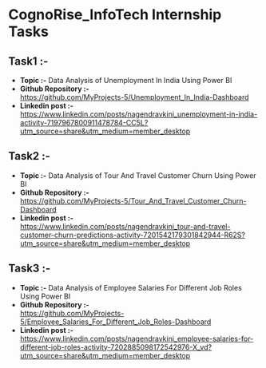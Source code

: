 # CognoRise_InfoTech Internship Tasks

## Task1 :-                                                                                                                             
* **Topic :-**      Data Analysis of Unemployment In India Using Power BI
* **Github Repository :-**                                                                                                                    
  https://github.com/MyProjects-5/Unemployment_In_India-Dashboard
* **Linkedin post :-**                                                                                                                                        
  https://www.linkedin.com/posts/nagendravkini_unemployment-in-india-activity-7197967800911478784-CC5L?utm_source=share&utm_medium=member_desktop

## Task2 :-
* **Topic :-**      Data Analysis of Tour And Travel Customer Churn Using Power BI
* **Github Repository :-**                                   
  https://github.com/MyProjects-5/Tour_And_Travel_Customer_Churn-Dashboard
* **Linkedin post :-**                                                                 
  https://www.linkedin.com/posts/nagendravkini_tour-and-travel-customer-churn-predictions-activity-7201542179301842944-R62S?utm_source=share&utm_medium=member_desktop
                                                                                                              
## Task3 :-
* **Topic :-**      Data Analysis of Employee Salaries For Different Job Roles Using Power BI                                                                  
* **Github Repository :-**                                                                                                                                     
  https://github.com/MyProjects-5/Employee_Salaries_For_Different_Job_Roles-Dashboard                                                                            
* **Linkedin post :-**
  https://www.linkedin.com/posts/nagendravkini_employee-salaries-for-different-job-roles-activity-7202885098172542976-X_vd?utm_source=share&utm_medium=member_desktop                                 
